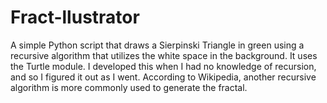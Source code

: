# Fract-llustrator
A simple Python script that draws a Sierpinski Triangle in green using a recursive algorithm that utilizes the white space in the background. It uses the Turtle module. I developed this when I had no knowledge of recursion, and so I figured it out as I went. According to Wikipedia, another recursive algorithm is more commonly used to generate the fractal.
